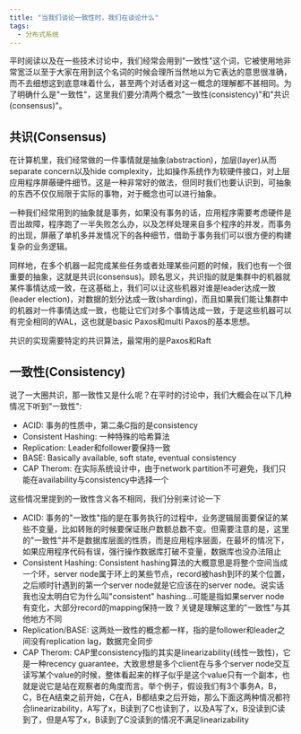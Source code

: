 ```yaml
---
title: "当我们谈论一致性时，我们在谈论什么"
tags:
  - 分布式系统
---
```


平时阅读以及在一些技术讨论中，我们经常会用到"一致性"这个词，它被使用地非常宽泛以至于大家在用到这个名词的时候会理所当然地以为它表达的意思很准确，而不去细想这到底意味着什么，甚至两个对话者对这一概念的理解都不甚相同。为了明确什么是"一致性"，这里我们要分清两个概念"一致性(consistency)"和"共识(consensus)"。

## 共识(Consensus)

在计算机里，我们经常做的一件事情就是抽象(abstraction)，加层(layer)从而separate concern以及hide complexity，比如操作系统作为软硬件接口，对上层应用程序屏蔽硬件细节。这是一种非常好的做法，但同时我们也要认识到，可抽象的东西不仅仅局限于实际的事物，对于概念也可以进行抽象。

一种我们经常用到的抽象就是事务，如果没有事务的话，应用程序需要考虑硬件是否出故障，程序跑了一半失败怎么办，以及怎样处理来自多个程序的并发，而事务的出现，屏蔽了单机多并发情况下的各种细节，借助于事务我们可以很方便的构建复杂的业务逻辑。

同样地，在多个机器一起完成某些任务或者处理某些问题的时候，我们也有一个很重要的抽象，这就是共识(consensus)。顾名思义，共识指的就是集群中的机器就某件事情达成一致，在这基础上，我们可以让这些机器对谁是leader达成一致(leader election)，对数据的划分达成一致(sharding)，而且如果我们能让集群中的机器对一件事情达成一致，也能让它们对多个事情达成一致，于是这些机器可以有完全相同的WAL，这也就是basic Paxos和multi Paxos的基本思想。

共识的实现需要特定的共识算法，最常用的是Paxos和Raft

## 一致性(Consistency)

说了一大圈共识，那一致性又是什么呢？在平时的讨论中，我们大概会在以下几种情况下听到"一致性":

- ACID: 事务的性质中，第二条C指的是consistency
- Consistent Hashing: 一种特殊的哈希算法
- Replication: Leader和follower要保持一致
- BASE: Basically available, soft state, eventual consistency
- CAP Therom: 在实际系统设计中，由于network partition不可避免，我们只能在availability与consistency中选择一个

这些情况里提到的一致性含义各不相同，我们分别来讨论一下

- ACID: 事务的"一致性"指的是在事务执行的过程中，业务逻辑层面要保证的某些不变量，比如转账的时候要保证账户数额总数不变。但需要注意的是，这里的"一致性"并不是数据库层面的性质，而是应用程序层面，在最坏的情况下，如果应用程序代码有误，强行操作数据库打破不变量，数据库也没办法阻止
- Consistent Hashing: Consistent hashing算法的大概意思是将整个空间当成一个环，server node属于环上的某些节点，record被hash到环的某个位置，之后顺时针遇到的第一个server node就是它应该在的server node。说实话我也没太明白它为什么叫"consistent" hashing...可能是指如果server node有变化，大部分record的mapping保持一致？关键是理解这里的"一致性"与其他地方不同
- Replication/BASE: 这两处一致性的概念都一样，指的是follower和leader之间没有replication lag，数据完全同步
- CAP Therom: CAP里consistency指的其实是linearizability(线性一致性)，它是一种recency guarantee，大致思想是多个client在与多个server node交互读写某个value的时候，整体看起来的样子似乎是这个value只有一个副本，也就是说它是站在观察者的角度而言。举个例子，假设我们有3个事务A，B，C，B在A结束之前开始，C在A，B都结束之后开始，那么下面这两种情况都符合linearizability，A写了x，B读到了C也读到了，以及A写了x，B没读到C读到了，但是A写了x，B读到了C没读到的情况不满足linearizability

